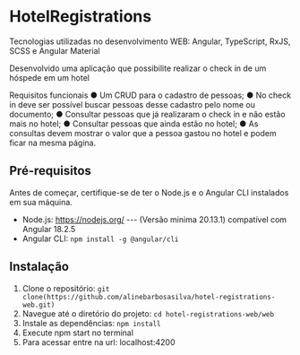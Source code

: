 # HotelRegistrations

Tecnologias utilizadas no desenvolvimento WEB: Angular, TypeScript, RxJS, SCSS e Angular Material

Desenvolvido uma aplicação que possibilite realizar o check in de um hóspede em um hotel 

Requisitos funcionais 
● Um CRUD para o cadastro de pessoas; 
● No check in deve ser possível buscar pessoas desse cadastro pelo nome ou 
documento; 
● Consultar pessoas que já realizaram o check in e não estão mais no hotel; 
● Consultar pessoas que ainda estão no hotel; 
● As consultas devem mostrar o valor que a pessoa gastou no hotel e podem ficar na 
mesma página.

## Pré-requisitos

Antes de começar, certifique-se de ter o Node.js e o Angular CLI instalados em sua máquina.

- Node.js: https://nodejs.org/  --- (Versão minima 20.13.1) compatível com Angular 18.2.5
- Angular CLI: `npm install -g @angular/cli`

## Instalação

1. Clone o repositório: `git clone(https://github.com/alinebarbosasilva/hotel-registrations-web.git)`
2. Navegue até o diretório do projeto: `cd hotel-registrations-web/web`
3. Instale as dependências: `npm install`
4. Execute npm start no terminal
5. Para acessar entre na url: localhost:4200

